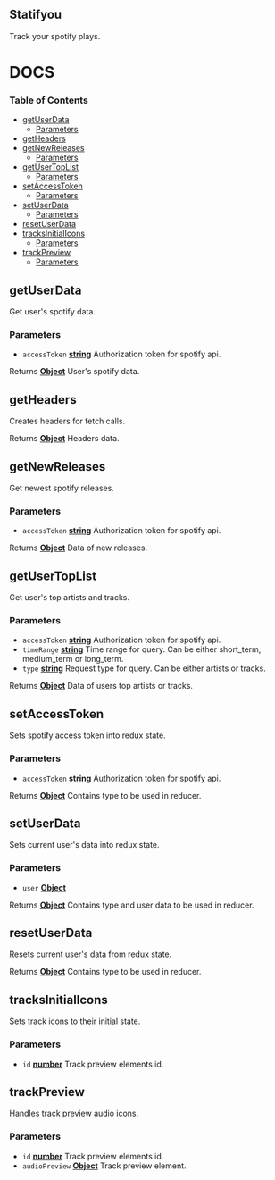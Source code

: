 ## Statifyou

Track your spotify plays.

# DOCS

<!-- Generated by documentation.js. Update this documentation by updating the source code. -->

### Table of Contents

-   [getUserData](#getuserdata)
    -   [Parameters](#parameters)
-   [getHeaders](#getheaders)
-   [getNewReleases](#getnewreleases)
    -   [Parameters](#parameters-1)
-   [getUserTopList](#getusertoplist)
    -   [Parameters](#parameters-2)
-   [setAccessToken](#setaccesstoken)
    -   [Parameters](#parameters-3)
-   [setUserData](#setuserdata)
    -   [Parameters](#parameters-4)
-   [resetUserData](#resetuserdata)
-   [tracksInitialIcons](#tracksinitialicons)
    -   [Parameters](#parameters-5)
-   [trackPreview](#trackpreview)
    -   [Parameters](#parameters-6)

## getUserData

Get user's spotify data.

### Parameters

-   `accessToken` **[string](https://developer.mozilla.org/docs/Web/JavaScript/Reference/Global_Objects/String)** Authorization token for spotify api.

Returns **[Object](https://developer.mozilla.org/docs/Web/JavaScript/Reference/Global_Objects/Object)** User's spotify data.

## getHeaders

Creates headers for fetch calls.

Returns **[Object](https://developer.mozilla.org/docs/Web/JavaScript/Reference/Global_Objects/Object)** Headers data.

## getNewReleases

Get newest spotify releases.

### Parameters

-   `accessToken` **[string](https://developer.mozilla.org/docs/Web/JavaScript/Reference/Global_Objects/String)** Authorization token for spotify api.

Returns **[Object](https://developer.mozilla.org/docs/Web/JavaScript/Reference/Global_Objects/Object)** Data of new releases.

## getUserTopList

Get user's top artists and tracks.

### Parameters

-   `accessToken` **[string](https://developer.mozilla.org/docs/Web/JavaScript/Reference/Global_Objects/String)** Authorization token for spotify api.
-   `timeRange` **[string](https://developer.mozilla.org/docs/Web/JavaScript/Reference/Global_Objects/String)** Time range for query.
    Can be either short_term, medium_term or long_term.
-   `type` **[string](https://developer.mozilla.org/docs/Web/JavaScript/Reference/Global_Objects/String)** Request type for query. Can be either artists or tracks.

Returns **[Object](https://developer.mozilla.org/docs/Web/JavaScript/Reference/Global_Objects/Object)** Data of users top artists or tracks.

## setAccessToken

Sets spotify access token into redux state.

### Parameters

-   `accessToken` **[string](https://developer.mozilla.org/docs/Web/JavaScript/Reference/Global_Objects/String)** Authorization token for spotify api.

Returns **[Object](https://developer.mozilla.org/docs/Web/JavaScript/Reference/Global_Objects/Object)** Contains type to be used in reducer.

## setUserData

Sets current user's data into redux state.

### Parameters

-   `user` **[Object](https://developer.mozilla.org/docs/Web/JavaScript/Reference/Global_Objects/Object)** 

Returns **[Object](https://developer.mozilla.org/docs/Web/JavaScript/Reference/Global_Objects/Object)** Contains type and user data to be used in reducer.

## resetUserData

Resets current user's data from redux state.

Returns **[Object](https://developer.mozilla.org/docs/Web/JavaScript/Reference/Global_Objects/Object)** Contains type to be used in reducer.

## tracksInitialIcons

Sets track icons to their initial state.

### Parameters

-   `id` **[number](https://developer.mozilla.org/docs/Web/JavaScript/Reference/Global_Objects/Number)** Track preview elements id.

## trackPreview

Handles track preview audio icons.

### Parameters

-   `id` **[number](https://developer.mozilla.org/docs/Web/JavaScript/Reference/Global_Objects/Number)** Track preview elements id.
-   `audioPreview` **[Object](https://developer.mozilla.org/docs/Web/JavaScript/Reference/Global_Objects/Object)** Track preview element.
